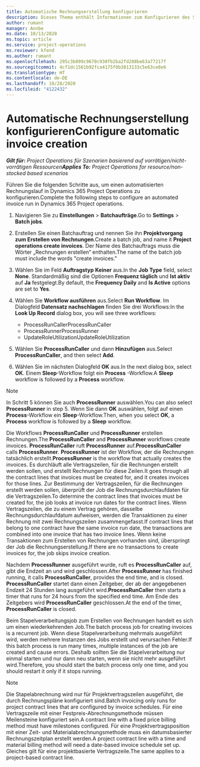 ```yaml
---
title: Automatische Rechnungserstellung konfigurieren
description: Dieses Thema enthält Informationen zum Konfigurieren des Systems, damit Rechnungen automatisch generiert werden.
author: rumant
manager: Annbe
ms.date: 10/13/2020
ms.topic: article
ms.service: project-operations
ms.reviewer: kfend
ms.author: rumant
ms.openlocfilehash: 295c3b099c9670c930fb2ba2fd208be63a77217f
ms.sourcegitcommit: 4cf1dc1561b92fca4175f0b3813133c5e63ce8e6
ms.translationtype: HT
ms.contentlocale: de-DE
ms.lasthandoff: 10/28/2020
ms.locfileid: "4122432"
---
```

# <a name="configure-automatic-invoice-creation"></a><span data-ttu-id="4a57e-103">Automatische Rechnungserstellung konfigurieren</span><span class="sxs-lookup"><span data-stu-id="4a57e-103">Configure automatic invoice creation</span></span>

<span data-ttu-id="4a57e-104">_**Gilt für:** Project Operations für Szenarien basierend auf vorrätigen/nicht-vorrätigen Ressourcen_</span><span class="sxs-lookup"><span data-stu-id="4a57e-104">_**Applies To:** Project Operations for resource/non-stocked based scenarios_</span></span>


<span data-ttu-id="4a57e-105">Führen Sie die folgenden Schritte aus, um einen automatisierten Rechnungslauf in Dynamics 365 Project Operations zu konfigurieren.</span><span class="sxs-lookup"><span data-stu-id="4a57e-105">Complete the following steps to configure an automated invoice run in Dynamics 365 Project operations.</span></span>

1. <span data-ttu-id="4a57e-106">Navigieren Sie zu **Einstellungen** > **Batchaufträge**.</span><span class="sxs-lookup"><span data-stu-id="4a57e-106">Go to **Settings** > **Batch jobs**.</span></span>
2. <span data-ttu-id="4a57e-107">Erstellen Sie einen Batchauftrag und nennen Sie ihn **Projektvorgang zum Erstellen von Rechnungen**.</span><span class="sxs-lookup"><span data-stu-id="4a57e-107">Create a batch job, and name it **Project operations create invoices**.</span></span> <span data-ttu-id="4a57e-108">Der Name des Batchauftrags muss die Wörter „Rechnungen erstellen“ enthalten.</span><span class="sxs-lookup"><span data-stu-id="4a57e-108">The name of the batch job must include the words "create invoices."</span></span>
3. <span data-ttu-id="4a57e-109">Wählen Sie im Feld **Auftragstyp** **Keiner** aus.</span><span class="sxs-lookup"><span data-stu-id="4a57e-109">In the **Job Type** field, select **None**.</span></span> <span data-ttu-id="4a57e-110">Standardmäßig sind die Optionen **Frequenz täglich** und **Ist aktiv** auf **Ja** festgelegt.</span><span class="sxs-lookup"><span data-stu-id="4a57e-110">By default, the **Frequency Daily** and **Is Active** options are set to **Yes**.</span></span>
4. <span data-ttu-id="4a57e-111">Wählen Sie **Workflow ausführen** aus.</span><span class="sxs-lookup"><span data-stu-id="4a57e-111">Select **Run Workflow**.</span></span> <span data-ttu-id="4a57e-112">Im Dialogfeld **Datensatz nachschlagen** finden Sie drei Workflows:</span><span class="sxs-lookup"><span data-stu-id="4a57e-112">In the **Look Up Record** dialog box, you will see three workflows:</span></span>

    - <span data-ttu-id="4a57e-113">ProcessRunCaller</span><span class="sxs-lookup"><span data-stu-id="4a57e-113">ProcessRunCaller</span></span>
    - <span data-ttu-id="4a57e-114">ProcessRunner</span><span class="sxs-lookup"><span data-stu-id="4a57e-114">ProcessRunner</span></span>
    - <span data-ttu-id="4a57e-115">UpdateRoleUtilization</span><span class="sxs-lookup"><span data-stu-id="4a57e-115">UpdateRoleUtilization</span></span>

5. <span data-ttu-id="4a57e-116">Wählen Sie **ProcessRunCaller** und dann **Hinzufügen** aus.</span><span class="sxs-lookup"><span data-stu-id="4a57e-116">Select **ProcessRunCaller**, and then select **Add**.</span></span>
6. <span data-ttu-id="4a57e-117">Wählen Sie im nächsten Dialogfeld **OK** aus.</span><span class="sxs-lookup"><span data-stu-id="4a57e-117">In the next dialog box, select **OK**.</span></span> <span data-ttu-id="4a57e-118">Einem **Sleep**-Workflow folgt ein **Process** -Workflow.</span><span class="sxs-lookup"><span data-stu-id="4a57e-118">A **Sleep** workflow is followed by a **Process** workflow.</span></span>

  > [!NOTE]
  > <span data-ttu-id="4a57e-119">In Schritt 5 können Sie auch **ProcessRunner** auswählen.</span><span class="sxs-lookup"><span data-stu-id="4a57e-119">You can also select **ProcessRunner** in step 5.</span></span> <span data-ttu-id="4a57e-120">Wenn Sie dann **OK** auswählen, folgt auf einen **Process**-Workflow ein **Sleep**-Workflow.</span><span class="sxs-lookup"><span data-stu-id="4a57e-120">Then, when you select **OK**, a **Process** workflow is followed by a **Sleep** workflow.</span></span>

<span data-ttu-id="4a57e-121">Die Workflows **ProcessRunCaller** und **ProcessRunner** erstellen Rechnungen.</span><span class="sxs-lookup"><span data-stu-id="4a57e-121">The **ProcessRunCaller** and **ProcessRunner** workflows create invoices.</span></span> <span data-ttu-id="4a57e-122">**ProcessRunCaller** ruft **ProcessRunner** auf.</span><span class="sxs-lookup"><span data-stu-id="4a57e-122">**ProcessRunCaller** calls **ProcessRunner**.</span></span> <span data-ttu-id="4a57e-123">**ProcessRunner** ist der Workflow, der die Rechnungen tatsächlich erstellt.</span><span class="sxs-lookup"><span data-stu-id="4a57e-123">**ProcessRunner** is the workflow that actually creates the invoices.</span></span> <span data-ttu-id="4a57e-124">Es durchläuft alle Vertragszeilen, für die Rechnungen erstellt werden sollen, und erstellt Rechnungen für diese Zeilen.</span><span class="sxs-lookup"><span data-stu-id="4a57e-124">It goes through all the contract lines that invoices must be created for, and it creates invoices for those lines.</span></span> <span data-ttu-id="4a57e-125">Zur Bestimmung der Vertragszeilen, für die Rechnungen erstellt werden sollen, überprüft der Job die Rechnungsdurchlaufdaten für die Vertragszeilen.</span><span class="sxs-lookup"><span data-stu-id="4a57e-125">To determine the contract lines that invoices must be created for, the job looks at invoice run dates for the contract lines.</span></span> <span data-ttu-id="4a57e-126">Wenn Vertragszeilen, die zu einem Vertrag gehören, dasselbe Rechnungsdurchlaufdatum aufweisen, werden die Transaktionen zu einer Rechnung mit zwei Rechnungszeilen zusammengefasst.</span><span class="sxs-lookup"><span data-stu-id="4a57e-126">If contract lines that belong to one contract have the same invoice run date, the transactions are combined into one invoice that has two invoice lines.</span></span> <span data-ttu-id="4a57e-127">Wenn keine Transaktionen zum Erstellen von Rechnungen vorhanden sind, überspringt der Job die Rechnungserstellung.</span><span class="sxs-lookup"><span data-stu-id="4a57e-127">If there are no transactions to create invoices for, the job skips invoice creation.</span></span>

<span data-ttu-id="4a57e-128">Nachdem **ProcessRunner** ausgeführt wurde, ruft es **ProcessRunCaller** auf, gibt die Endzeit an und wird geschlossen.</span><span class="sxs-lookup"><span data-stu-id="4a57e-128">After **ProcessRunner** has finished running, it calls **ProcessRunCaller**, provides the end time, and is closed.</span></span> <span data-ttu-id="4a57e-129">**ProcessRunCaller** startet dann einen Zeitgeber, der ab der angegebenen Endzeit 24 Stunden lang ausgeführt wird.</span><span class="sxs-lookup"><span data-stu-id="4a57e-129">**ProcessRunCaller** then starts a timer that runs for 24 hours from the specified end time.</span></span> <span data-ttu-id="4a57e-130">Am Ende des Zeitgebers wird **ProcessRunCaller** geschlossen.</span><span class="sxs-lookup"><span data-stu-id="4a57e-130">At the end of the timer, **ProcessRunCaller** is closed.</span></span>

<span data-ttu-id="4a57e-131">Beim Stapelverarbeitungsjob zum Erstellen von Rechnungen handelt es sich um einen wiederkehrenden Job.</span><span class="sxs-lookup"><span data-stu-id="4a57e-131">The batch process job for creating invoices is a recurrent job.</span></span> <span data-ttu-id="4a57e-132">Wenn diese Stapelverarbeitung mehrmals ausgeführt wird, werden mehrere Instanzen des Jobs erstellt und verursachen Fehler.</span><span class="sxs-lookup"><span data-stu-id="4a57e-132">If this batch process is run many times, multiple instances of the job are created and cause errors.</span></span> <span data-ttu-id="4a57e-133">Deshalb sollten Sie die Stapelverarbeitung nur einmal starten und nur dann neu starten, wenn sie nicht mehr ausgeführt wird.</span><span class="sxs-lookup"><span data-stu-id="4a57e-133">Therefore, you should start the batch process only one time, and you should restart it only if it stops running.</span></span>

> [!NOTE]
> <span data-ttu-id="4a57e-134">Die Stapelabrechnung wird nur für Projektvertragszeilen ausgeführt, die durch Rechnungspläne konfiguriert sind.</span><span class="sxs-lookup"><span data-stu-id="4a57e-134">Batch invoicing only runs for project contract lines that are configured by invoice schedules.</span></span> <span data-ttu-id="4a57e-135">Für eine Vertragszeile mit einer Festpreis-Abrechnungsmethode müssen Meilensteine konfiguriert sein.</span><span class="sxs-lookup"><span data-stu-id="4a57e-135">A contract line with a fixed price billing method must have milestones configured.</span></span> <span data-ttu-id="4a57e-136">Für eine Projektvertragsposition mit einer Zeit- und Materialabrechnungsmethode muss ein datumsbasierter Rechnungszeitplan erstellt werden.</span><span class="sxs-lookup"><span data-stu-id="4a57e-136">A project contract line with a time and material billing method will need a date-based invoice schedule set up.</span></span> <span data-ttu-id="4a57e-137">Gleiches gilt für eine projektbasierte Vertragszeile.</span><span class="sxs-lookup"><span data-stu-id="4a57e-137">The same applies to a project-based contract line.</span></span>     
